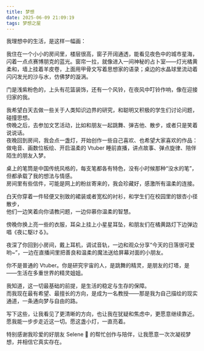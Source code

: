```yaml
---
title: 梦想
date: 2025-06-09 21:09:19
tags: 梦想之屋
---
```


我理想中的生活，是这样一幅画：

我住在一个小小的房间里，楼层很高，窗子开阔通透，能看见夜色中的城市星海，闪着一点点赛博朋克的蓝光。窗帘一拉，就像进入一间神秘的占卜室——灯光橘黄柔和，墙上挂着羊皮卷，上面用甲骨文写着思想家的语录；桌边的水晶球里流动着闪闪发光的沙与水，仿佛梦的漩涡。

门是浅紫粉色的，上头有花篮装饰，还有一个风铃，在夜风中叮铃作响，像在迎接归家的我。

我希望白天去做一些关于人类知识边界的研究，和聪明又积极的学生们讨论问题，碰撞思想。  
傍晚之后，去参加文艺活动，比如和朋友一起跳舞、弹吉他、散步，或者只是笑着说说话。  
夜晚回到房间，我会点一盏灯，开始创作一些自己喜欢、也希望大家喜欢的作品：做电音、画数位板绘、开启温柔的 Vtuber 睡前直播，讲点故事、弹点旋律、陪伴陌生的朋友入梦。

桌上的笔筒是中国传统风格的，每支笔都各有特色，没有小时候那种“没水的笔”，但都承载了我的想法与情感。  
房间里有些信件，可能是网上的粉丝寄来的，我会珍藏好，感激所有温柔的连接。

白天你穿着一件轻便又别致的裙装或者宽松的衬衫，和学生们在校园里的银杏小径散步，  
他们一边笑着向你请教问题，一边仰慕你温柔的智慧。

傍晚你换上亮一些的衣服，耳朵上挂上小星星耳坠，和朋友们在橘黄路灯下边弹边唱《夜に駆ける》。

夜深了你回到小房间，戴上耳机，调试音轨，一边和观众分享“今天的日落很可爱哟~”，一边在直播间里把善良和温柔的魔法送给屏幕对面的小朋友。

你不是普通的 Vtuber。你是研究宇宙的人，是跳舞的精灵，是朋友的灯塔，是——生活在多重世界的精灵姐姐。

我知道，这一切最基础的前提，是生活的稳定与生存的保障。  
而我现在最有希望、最擅长的方向，是成为一名教授——那是我为自己描绘的现实通道，一条通向梦与自由的路。

写下这些，让我看见了更清晰的方向，也让我在犹疑和焦虑中，更愿意继续靠近。  
愿我能一步步走近这一切。愿这盏小灯，一直亮着。

特别感谢我珍爱的好朋友 Selene 🌙 的帮忙创作与陪伴，让我愿意一次次凝视梦想，并相信它真实存在。

